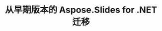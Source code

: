 ---
title: 从早期版本的 Aspose.Slides for .NET 迁移
type: docs
weight: 320
url: /zh/net/migration-from-earlier-versions-of-aspose-slides-for-net/
---